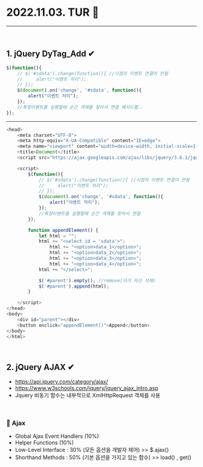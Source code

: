 # 2022.11.03. TUR 📅
----------------
<br>

## 1. jQuery DyTag_Add ✔
```javascript
$(function(){
    // $('#sdata').change(function(){ //시점의 이벤트 연결이 안됨
    //     alert("이벤트 처리");
    // });
    $(document).on('change', '#sdata', function(){
        alert("이벤트 처리");
    });
    //특정이벤트를 실행할때 순간 객체를 찾아서 연결 메서드를..
});
```
<hr>

```javascript
<head>
    <meta charset="UTF-8">
    <meta http-equiv="X-UA-Compatible" content="IE=edge">
    <meta name="viewport" content="width=device-width, initial-scale=1.0">
    <title>Document</title>
    <script src="https://ajax.googleapis.com/ajax/libs/jquery/3.6.1/jquery.min.js"></script>

    <script>
        $(function(){
            // $('#sdata').change(function(){ //시점의 이벤트 연결이 안됨
            //     alert("이벤트 처리");
            // });
            $(document).on('change', '#sdata', function(){
                alert("이벤트 처리");
            });
            //특정이벤트를 실행할때 순간 객체를 찾아서 연결
        });

        function appendElement() {
            let html = "";
            html += "<select id = 'sdata'>";
                html += "<option>data_1</option>";
                html += "<option>data_2</option>";
                html += "<option>data_3</option>";
                html += "<option>data_4</option>";
            html += "</select>";

            $('#parent').empty(); //remove(자기 자신 삭제)
            $('#parent').append(html); 
        }

    </script>
</head>
<body>
    <div id="parent"></div>
    <button onclick="appendElement()">Append</button>
</body>
</html>
```
<br>

## 2. jQuery AJAX ✔
- https://api.jquery.com/category/ajax/
- https://www.w3schools.com/jquery/jquery_ajax_intro.asp
- Jquery 비동기 함수는 내부적으로 XmlHttpRequest 객체를 사용
<br>

### 🔔 Ajax
- Global Ajax Event Handlers  (10%)
- Helper Functions (10%)
- Low-Level Interface : 30% (모든 옵션을 개발자 제어) >> $.ajax()
- Shorthand Methods   : 50% (기본 옵션을 가지고 있는 함수) >> load() , get()




